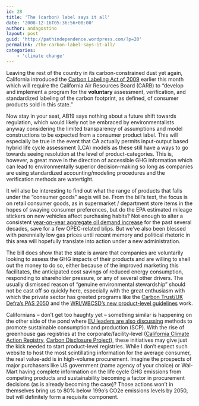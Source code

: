 ```yaml
---
id: 28
title: 'The (carbon) label says it all'
date: '2008-12-16T05:36:56+00:00'
author: andagostino
layout: post
guid: 'http://pathindependence.wordpress.com/?p=28'
permalink: /the-carbon-label-says-it-all/
categories:
    - 'climate change'
---
```


Leaving the rest of the country in its carbon-constrained dust yet again, California introduced the [Carbon Labeling Act of 2009](http://leginfo.ca.gov/pub/09-10/bill/asm/ab_0001-0050/ab_19_bill_20081201_introduced.pdf) earlier this month which will require the California Air Resources Board (CARB) to “develop and implement a program for the **voluntary** assessment, verification, and standardized labeling of the carbon footprint, as defined, of consumer products sold in this state.”

Now stay in your seat, AB19 says nothing about a future shift towards regulation, which would likely not be embraced by environmentalists anyway considering the limited transparency of assumptions and model constructions to be expected from a consumer product label. This will especially be true in the event that CA actually permits input-output based hybrid life cycle assessment (LCA) models as these still have a ways to go towards seeing resolution at the level of product-categories. This is, however, a great move in the direction of accessible GHG information which can lead to environmentally superior decision-making so long as companies are using standardized accounting/modeling procedures and the verification methods are watertight.

It will also be interesting to find out what the range of products that falls under the “consumer goods” aegis will be. From the bill’s text, the focus is on retail consumer goods, as in supermarket / department store items in the hopes of swaying consumer preferences, but do the EPA estimated mileage stickers on new vehicles affect purchasing habits? Not enough to alter a consistent [year-on-year aggregate oil demand increase](http://www.eia.doe.gov/pub/oil_gas/petroleum/analysis_publications/oil_market_basics/dem_image_us_cons_sector.htm) for the past several decades, save for a few OPEC-related blips. But we’ve also been blessed with perennially low gas prices until recent memory and political rhetoric in this area will hopefully translate into action under a new administration.

The bill does show that the state is aware that companies are voluntarily looking to assess the GHG impacts of their products and are willing to shell out the money to do so, either because of the improved marketing this facilitates, the anticipated cost savings of reduced energy consumption, responding to shareholder pressure, or any of several other drivers. The usually dismissed reason of “genuine environmental stewardship” should not be cast off so quickly here, especially with the great enthusiasm with which the private sector has greeted programs like the [Carbon Trust/UK Defra’s PAS 2050](http://www.pas2050.com) and the [WRI/WBCSD’s new product-level guidelines](http://www.ghgprotocol.org/standards/product-and-supply-chain-standard) work.

Californians – don’t get too haughty yet – something similar is happening on the other side of the pond where [EU leaders are also discussing](http://www.euractiv.com/en/sustainability/eu-consider-co2-labelling-products/article-177789) methods to promote sustainable consumption and production (SCP). With the rise of greenhouse gas registries at the corporate/facility-level ([California Climate Action Registry](http://www.climateregistry.org/), [Carbon Disclosure Project](http://www.cdproject.net)), these initiatives may give just the kick needed to start product-level registries. While I don’t expect such website to host the most scintillating information for the average consumer, the real value-add is in high-volume procurement. Imagine the prospects of major purchasers like US government (name agency of your choice) or Wal-Mart having complete information on the life cycle GHG emissions from competing products and sustainability becoming a factor in procurement decisions (as is already becoming the case)? Those actions won’t in themselves bring us to 80% below 199o’s CO2e emissions levels by 2050, but will definitely form a requisite component.